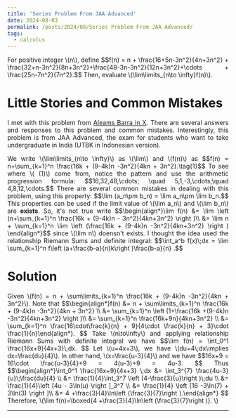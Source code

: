 ```yaml
---
title: 'Series Problem From JAA Advanced'
date: 2024-08-03
permalink: /posts/2024/08/Series Problem From JAA Advanced/
tags:
  - calculus
---
```

<p align="justify">
For positive integer \(n\), define $$f(n) = n +  \frac{16+5n-3n^2}{4n+3n^2} + \frac{32+n-3n^2}{8n+3n^2}+\frac{48-3n-3n^2}{12n+3n^2}+\cdots + \frac{25n-7n^2}{7n^2}.$$
  Then, evaluate \(\lim\limits_{n\to \infty}f(n)\).
</p>

Little Stories and Common Mistakes
======

<p align="justify">  
I met with this problem from <a href ="https://x.com/AleamsBarra/status/1819367407032700933?ref_src=twsrc%5Egoogle%7Ctwcamp%5Eserp%7Ctwgr%5Etweet">Aleams Barra in X</a>. There are several answers and responses to this problem and common mistakes. Interestingly, this problem is from JAA Advanced, the exam for students who want to take undergraduate in India (UTBK in Indonesian version).
</p>

<p align = "justify">
We write \(\lim\limits_{n\to \infty}\) as \(\lim\) and \(f(n)\) as $$f(n) = n+\sum_{k=1}^n \frac{16k + (9-4k)n -3n^2}{4kn + 3n^2}.\tag{1}$$
To see where \( (1)\) come from, notice the pattern and use the arithmetic progression formula: $$16,32,48,\cdots; \quad 5,1,-3,\cdots;\quad 4,8,12,\cdots.$$
There are several common mistakes in dealing with this problem, using this property: $$\lim (a_n\pm b_n) = \lim a_n\pm \lim b_n.$$ This properties can be used if the limit value of \(\lim a_n\) and \(\lim b_n\) are <b>exists</b>. So, it's not true write $$\begin{align*}\lim f(n) &= \lim \left (n+\sum_{k=1}^n \frac{16k + (9-4k)n - 3n^2}{4kn+3n^2} \right )\\ &= \lim n + \sum_{k=1}^n \lim \left (\frac{16k + (9-4k)n -3n^2}{4kn+3n^2} \right ) \end{align*}$$ since \(\lim n\) doensn't exists. I thought the idea used the relationship Riemann Sums and definite integral: $$\int_a^b f(x)\;dx = \lim \sum_{k=1}^n f\left (a+\frac{b-a}{n}k\right )\frac{b-a}{n} .$$
</p>

Solution
=====

<p align="justify"> 
  Given \(f(n) = n + \sum\limits_{k=1}^n \frac{16k + (9-4k)n -3n^2}{4kn + 3n^2}\). Note that $$\begin{align*}f(n) &=  n + \sum\limits_{k=1}^n \frac{16k + (9-4k)n -3n^2}{4kn + 3n^2} \\ &= \sum_{k=1}^n \left (1+\frac{16k +(9-4k)n -3n^2}{4kn+3n^2} \right )\\ &= \sum_{k=1}^n \frac{16k+9n}{4kn+3n^2} \\ &= \sum_{k=1}^n \frac{16\cdot\frac{k}{n} + 9}{4\cdot \frac{k}{n} + 3}\cdot \frac{1}{n}\end{align*}. $$
  Take \(n\to\infty\) and applying relationship Riemann Sums with definite integral we have $$\lim f(n) = \int_0^1 \frac{16x+9}{4x+3}\;dx. $$
Let \(u=4x+3\), we have \(du=4\;dx\implies dx=\frac{du}{4}\). In other hand, \(x=\frac{u-3}{4}\) and we have $$16x+9 = 16\cdot \frac{u-3}{4}+9 = 4(u-3)+9 = 4u-3. $$ Thus $$\begin{align*}\int_0^1 \frac{16x+9}{4x+3} \;dx &= \int_3^{7} \frac{4u-3}{u}\;\frac{du}{4} \\ &= \frac{1}{4}\int_3^7 \left (4-\frac{3}{u}\right )\;du \\ &= \frac{1}{4}\left [4u - 3\ln(u) \right ]_3^7 \\ &= \frac{1}{4} \left [16 -3\ln(7) + 3\ln(3) \right ]\\ &= 4 +\frac{3}{4}\ln\left (\frac{3}{7}\right ).\end{align*} $$ Therefore, \(\lim f(n)=\boxed{4 +\frac{3}{4}\ln\left (\frac{3}{7}\right )}. \)
</p>

------
